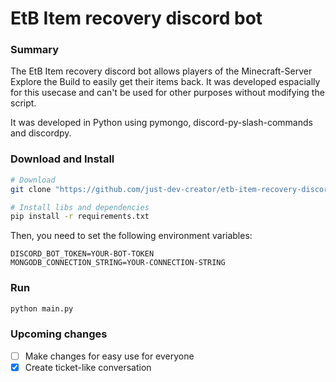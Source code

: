 # EtB Item recovery discord bot
### Summary

The EtB Item recovery discord bot allows players of the Minecraft-Server Explore the Build to easily get their items back.
It was developed espacially for this usecase and can't be used for other purposes without modifying the script.

It was developed in Python using pymongo, discord-py-slash-commands and discordpy.

### Download and Install
```bash
# Download
git clone "https://github.com/just-dev-creator/etb-item-recovery-discord-bot" && cd etb-item-recovery-discord-bot

# Install libs and dependencies
pip install -r requirements.txt
```
Then, you need to set the following environment variables:
```dotenv
DISCORD_BOT_TOKEN=YOUR-BOT-TOKEN
MONGODB_CONNECTION_STRING=YOUR-CONNECTION-STRING
``` 

### Run
```bash
python main.py
```
### Upcoming changes
- [ ] Make changes for easy use for everyone
- [X] Create ticket-like conversation